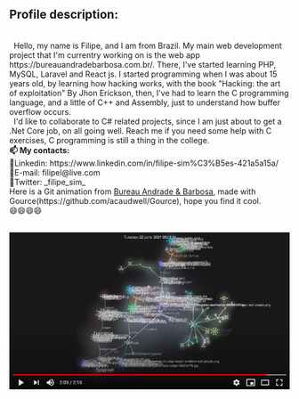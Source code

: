 
<div>
  <h2>Profile description:</h1><br/>
&nbsp;&nbsp;Hello, my name is Filipe, and I am from Brazil. My main web development project that I'm currentry working on is the web app https://bureauandradebarbosa.com.br/. There, I've started learning PHP, MySQL, Laravel and React js. I started programming when I was about 15 years old, by learning how hacking works, with the book "Hacking: the art of exploitation" By Jhon Erickson, then, I've had to learn the C programming language, and a little of C++ and Assembly, just to understand how buffer overflow occurs.<br/>
&nbsp;&nbsp;I'd like to collaborate to C# related projects, since I am just about to get a .Net Core job, on all going well. Reach me if you need some help with C exercises, C programming is still a thing in the college. <br/><b>📫 My contacts:</b><br/>
  🔹Linkedin: https://www.linkedin.com/in/filipe-sim%C3%B5es-421a5a15a/<br/>
  🔹E-mail: filipel@live.com<br/>
  🔹Twitter: _filipe_sim_<br/>
 </div>
 Here is a Git animation from <a href="https://bureauandradebarbosa.com.br/">Bureau Andrade & Barbosa</a>, made with Gource(https://github.com/acaudwell/Gource), hope you find it cool.<br/>
 😄😄😄😄
<br/>
<br/>
<p align="center">
  <a href="https://www.youtube.com/watch?v=u8Os6hlW4LQ">
    <img src="https://raw.githubusercontent.com/Filipeasl/Filipeasl/main/assets/Capa.png">
  </a>
</p>
